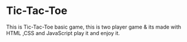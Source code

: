 # Tic-Tac-Toe
This is Tic-Tac-Toe basic game, this is two player game &amp; its made with HTML ,CSS and JavaScript play it and enjoy it.
